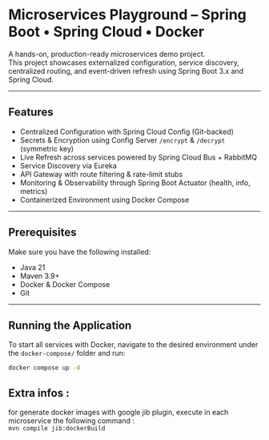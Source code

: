 # Microservices Playground – Spring Boot • Spring Cloud • Docker

A hands-on, production-ready microservices demo project.  
This project showcases externalized configuration, service discovery, centralized routing, and event-driven refresh using Spring Boot 3.x and Spring Cloud.

---

## Features

- Centralized Configuration with Spring Cloud Config (Git-backed)
- Secrets & Encryption using Config Server `/encrypt` & `/decrypt` (symmetric key)
- Live Refresh across services powered by Spring Cloud Bus + RabbitMQ
- Service Discovery via Eureka
- API Gateway with route filtering & rate-limit stubs
- Monitoring & Observability through Spring Boot Actuator (health, info, metrics)
- Containerized Environment using Docker Compose

---

## Prerequisites

Make sure you have the following installed:

- Java 21
- Maven 3.9+
- Docker & Docker Compose
- Git

---

## Running the Application

To start all services with Docker, navigate to the desired environment under the `docker-compose/` folder and run:

```bash
docker compose up -d
```

## Extra infos : 
for generate docker images with google jib plugin, execute in each microservice the following command :  
```mvn compile jib:dockerBuild ```

